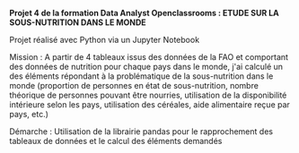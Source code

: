 **Projet 4 de la formation Data Analyst Openclassrooms : ETUDE SUR LA SOUS-NUTRITION DANS LE MONDE**

Projet réalisé avec Python via un Jupyter Notebook

Mission : A partir de 4 tableaux issus des données de la FAO et comportant des données de nutrition pour chaque pays dans le monde, j'ai calculé un des éléments répondant à la problématique de la sous-nutrition dans le monde (proportion de personnes en état de sous-nutrition, nombre théorique de personnes pouvant être nourries, utilisation de la disponibilité intérieure selon les pays, utilisation des céréales, aide alimentaire reçue par pays, etc.)

Démarche : Utilisation de la librairie pandas pour le rapprochement des tableaux de données et le calcul des éléments demandés
